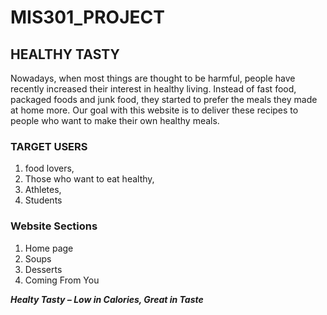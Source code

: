 # MIS301_PROJECT

## HEALTHY TASTY

Nowadays, when most things are thought to be harmful, people have recently increased their interest in healthy living. Instead of fast food, packaged foods and junk food, they started to prefer the meals they made at home more. Our goal with this website is to deliver these recipes to people who want to make their own healthy meals.

### TARGET USERS
1. food lovers,
2. Those who want to eat healthy,
3. Athletes,
4. Students

### Website Sections
1. Home page
2. Soups
3. Desserts
4. Coming From You

***Healty Tasty  – Low  in Calories, Great in Taste***




